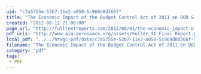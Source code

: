 ```yaml
---
uid: "c7a5755e-53b7-11e2-a058-5c969d8d366f"
title: "The Economic Impact of the Budget Control Act of 2011 on DOD & non-DOD Agencies | Full Text Reports..."
created: "2012-08-11 21:06:00"
page_url: "http://fulltextreports.com/2012/08/01/the-economic-impact-of-the-budget-control-act-of-2011-on-dod-non-dod-agencies/"
pdf_urls: "http://www.aia-aerospace.org/assets/Fuller_II_Final_Report.pdf"
local_pdf: "../../hrwgc-pdf/data/c7a5755e-53b7-11e2-a058-5c969d8d366f-the-economic-impact-of-the-budget-control-act-of-2011-on-dod-non-dod-agencies-full-text-reports.pdf"
filename: "The Economic Impact of the Budget Control Act of 2011 on DOD & non-DOD Agencies | Full Text Reports.html"
category: "pdf"
tags: 
 - PDF
---
```


